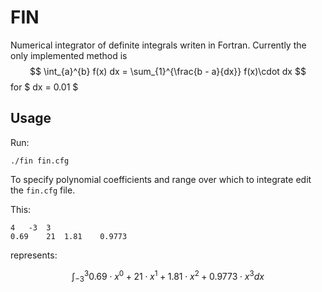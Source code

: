 # FIN

Numerical integrator of definite integrals writen in Fortran. Currently the only
implemented method is 
$$ \int_{a}^{b} f(x) dx = \sum_{1}^{\frac{b - a}{dx}} f(x)\cdot dx $$
for $ dx = 0.01 $

## Usage

Run:

```
./fin fin.cfg
```

To specify polynomial coefficients and range over which to integrate edit the
`fin.cfg` file.

This:

```
4	-3	3
0.69	21	1.81	0.9773
```

represents:

$$ \int_{-3}^{3} 0.69\cdot x^0 + 21\cdot x^1 + 1.81\cdot x^2 + 0.9773\cdot x^3 dx $$
